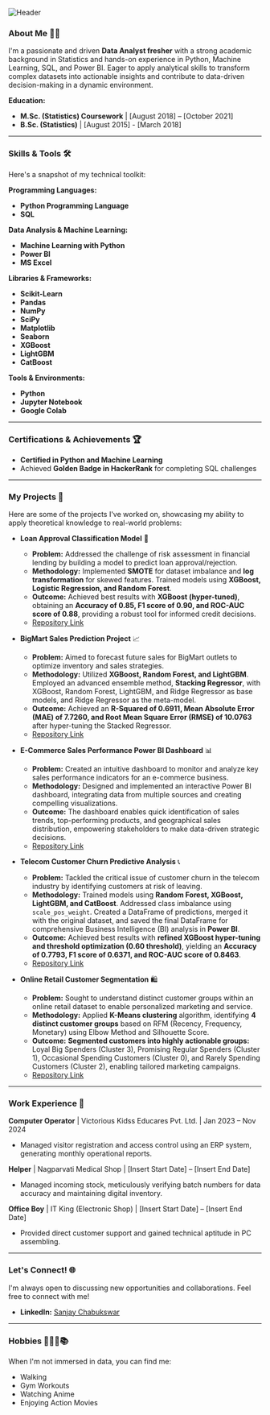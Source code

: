 ![Header](<img width="921" height="300" alt="github-header-image (4)" src="https://github.com/user-attachments/assets/234cd62a-aad0-4f1f-bd14-178d00f642c3" />
)

### About Me 👨‍💻

I'm a passionate and driven **Data Analyst fresher** with a strong academic background in Statistics and hands-on experience in Python, Machine Learning, SQL, and Power BI. Eager to apply analytical skills to transform complex datasets into actionable insights and contribute to data-driven decision-making in a dynamic environment.

**Education:**
* **M.Sc. (Statistics) Coursework** | [August 2018] – [October 2021]
* **B.Sc. (Statistics)** | [August 2015] - [March 2018]

---

### Skills & Tools 🛠️

Here's a snapshot of my technical toolkit:

**Programming Languages:**
* **Python Programming Language**
* **SQL**

**Data Analysis & Machine Learning:**
* **Machine Learning with Python**
* **Power BI**
* **MS Excel**

**Libraries & Frameworks:**
* **Scikit-Learn**
* **Pandas**
* **NumPy**
* **SciPy**
* **Matplotlib**
* **Seaborn**
* **XGBoost**
* **LightGBM**
* **CatBoost**

**Tools & Environments:**
* **Python**
* **Jupyter Notebook**
* **Google Colab**

---

### Certifications & Achievements 🏆

* **Certified in Python and Machine Learning**
* Achieved **Golden Badge in HackerRank** for completing SQL challenges

---

### My Projects 🚀

Here are some of the projects I've worked on, showcasing my ability to apply theoretical knowledge to real-world problems:

* **Loan Approval Classification Model** 🏦
    * **Problem:** Addressed the challenge of risk assessment in financial lending by building a model to predict loan approval/rejection.
    * **Methodology:** Implemented **SMOTE** for dataset imbalance and **log transformation** for skewed features. Trained models using **XGBoost, Logistic Regression, and Random Forest**.
    * **Outcome:** Achieved best results with **XGBoost (hyper-tuned)**, obtaining an **Accuracy of 0.85, F1 score of 0.90, and ROC-AUC score of 0.88**, providing a robust tool for informed credit decisions.
    * [Repository Link](https://www.github.com/Sonjoy95/Loan-Approval-Classification-Model)

* **BigMart Sales Prediction Project** 📈
    * **Problem:** Aimed to forecast future sales for BigMart outlets to optimize inventory and sales strategies.
    * **Methodology:** Utilized **XGBoost, Random Forest, and LightGBM**. Employed an advanced ensemble method, **Stacking Regressor**, with XGBoost, Random Forest, LightGBM, and Ridge Regressor as base models, and Ridge Regressor as the meta-model.
    * **Outcome:** Achieved an **R-Squared of 0.6911, Mean Absolute Error (MAE) of 7.7260, and Root Mean Square Error (RMSE) of 10.0763** after hyper-tuning the Stacked Regressor.
    * [Repository Link](https://www.github.com/Sonjoy95/BigMart-Sales-Prediction-Project)

* **E-Commerce Sales Performance Power BI Dashboard** 📊
    * **Problem:** Created an intuitive dashboard to monitor and analyze key sales performance indicators for an e-commerce business.
    * **Methodology:** Designed and implemented an interactive Power BI dashboard, integrating data from multiple sources and creating compelling visualizations.
    * **Outcome:** The dashboard enables quick identification of sales trends, top-performing products, and geographical sales distribution, empowering stakeholders to make data-driven strategic decisions.
    * [Repository Link](https://www.github.com/Sonjoy95/E-Commerce-Sales-PowerBI-Dashboard)

* **Telecom Customer Churn Predictive Analysis** 📞
    * **Problem:** Tackled the critical issue of customer churn in the telecom industry by identifying customers at risk of leaving.
    * **Methodology:** Trained models using **Random Forest, XGBoost, LightGBM, and CatBoost**. Addressed class imbalance using `scale_pos_weight`. Created a DataFrame of predictions, merged it with the original dataset, and saved the final DataFrame for comprehensive Business Intelligence (BI) analysis in **Power BI**.
    * **Outcome:** Achieved best results with **refined XGBoost hyper-tuning and threshold optimization (0.60 threshold)**, yielding an **Accuracy of 0.7793, F1 score of 0.6371, and ROC-AUC score of 0.8463**.
    * [Repository Link](https://www.github.com/Sonjoy95/Telecom-Customer-Churn-Predictive-Analysis)

* **Online Retail Customer Segmentation** 🛍️
    * **Problem:** Sought to understand distinct customer groups within an online retail dataset to enable personalized marketing and service.
    * **Methodology:** Applied **K-Means clustering** algorithm, identifying **4 distinct customer groups** based on RFM (Recency, Frequency, Monetary) using Elbow Method and Silhouette Score.
    * **Outcome:** **Segmented customers into highly actionable groups:** Loyal Big Spenders (Cluster 3), Promising Regular Spenders (Cluster 1), Occasional Spending Customers (Cluster 0), and Rarely Spending Customers (Cluster 2), enabling tailored marketing campaigns.
    * [Repository Link](https://www.github.com/Sonjoy95/Online-Retail-Customer-Segmentation)

---

### Work Experience 💼

**Computer Operator** | Victorious Kidss Educares Pvt. Ltd. | Jan 2023 – Nov 2024
* Managed visitor registration and access control using an ERP system, generating monthly operational reports.

**Helper** | Nagparvati Medical Shop | [Insert Start Date] – [Insert End Date]
* Managed incoming stock, meticulously verifying batch numbers for data accuracy and maintaining digital inventory.

**Office Boy** | IT King (Electronic Shop) | [Insert Start Date] – [Insert End Date]
* Provided direct customer support and gained technical aptitude in PC assembling.

---

### Let's Connect! 🌐

I'm always open to discussing new opportunities and collaborations. Feel free to connect with me!

* **LinkedIn:** [Sanjay Chabukswar](https://www.linkedin.com/in/sanjaychsgc95)

---

### Hobbies 🚴‍♂️🍿📚

When I'm not immersed in data, you can find me:

* Walking
* Gym Workouts
* Watching Anime
* Enjoying Action Movies
